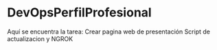 # DevOpsPerfilProfesional
Aquí se encuentra la tarea:
  Crear pagina web de presentación
  Script de actualizacion y NGROK
